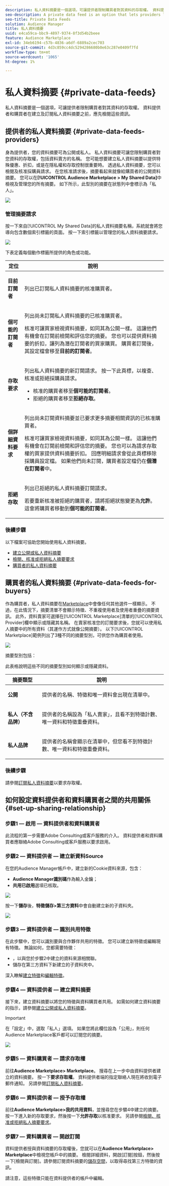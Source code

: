 ```yaml
---
description: 私人資料摘要是一個選項，可讓提供者限制購買者對其資料的存取權。 資料提供者和購買者在建立及訂閱私人資料摘要之前，應先檢閱這些資訊。
seo-description: A private data feed is an option that lets providers limit buyer access to their data. Data providers and buyers should review this information before creating and subscribing to private data feeds.
seo-title: Private Data Feeds
solution: Audience Manager
title: 私人資料摘要
uuid: e4ca59ca-bbc9-4897-9374-8f3d54b2beee
feature: Audience Marketplace
exl-id: 34eb6194-c57b-4836-a6df-6889a2cec703
source-git-commit: 4d3c859cc4dc5294286680b0e63c287e0409f7fd
workflow-type: tm+mt
source-wordcount: '1065'
ht-degree: 1%

---
```


# 私人資料摘要 {#private-data-feeds}

私人資料摘要是一個選項，可讓提供者限制購買者對其資料的存取權。 資料提供者和購買者在建立及訂閱私人資料摘要之前，應先檢閱這些資訊。

<!-- c_marketplace_privatefeed.xml -->

## 提供者的私人資料摘要 {#private-data-feeds-providers}

身為提供者，您的資料摘要可為公開或私人。 私人資料摘要可讓您限制購買者對您資料的存取權，包括資料賣方的名稱。 您可能想要建立私人資料摘要以提供特殊優惠、折扣，或是在隱私權和存取控制很重要時。 透過私人資料摘要，您可以檢閱及核准採購員請求。 在您核准請求後，摘要看起來就像給購買者的公開資料摘要。 您可以在&#x200B;**[!UICONTROL Audience Marketplace > My Shared Data]**&#x200B;中檢視及管理您的所有摘要。 如下所示，此型別的摘要在狀態列中會標示為「私人」。

![](assets/my_shared_data.png)

### 管理摘要請求

按一下來自[!UICONTROL My Shared Data]的私人資料摘要名稱，系統就會將您導向包含數個索引標籤的頁面。 按一下索引標籤以管理您的私人資料摘要請求。

![](assets/shared_data_tabs.png)

下表定義每個動作標籤所提供的角色或功能。

<table id="table_AFB429CA52A34658859448D9A5215F9F"> 
 <thead> 
  <tr> 
   <th colname="col1" class="entry"> 定位 </th> 
   <th colname="col2" class="entry"> 說明 </th> 
  </tr> 
 </thead>
 <tbody> 
  <tr> 
   <td colname="col1"> <p> <b><span class="uicontrol">目前訂閱者</span></b> </p> </td> 
   <td colname="col2"> <p>列出已訂閱私人資料摘要的核准購買者。 </p> </td> 
  </tr> 
  <tr> 
   <td colname="col1"> <p> <b><span class="uicontrol">個可能的訂閱者</span></b> </p> </td> 
   <td colname="col2"> <p>列出尚未訂閱私人資料摘要的已核准購買者。 </p> <p>核准可讓買家檢視資料摘要，如同其為公開一樣。 這讓他們有機會在訂閱前檢閱和評估您的摘要。 您也可以提供資料摘要的折扣，讓列為潛在訂閱者的買家購買。 購買者訂閱後，其設定檔會移至<b><span class="uicontrol">目前的訂閱者</span></b>。 </p> </td>
  </tr> 
  <tr> 
   <td colname="col1"> <p> <b><span class="uicontrol">存取要求</span></b> </p> </td>
   <td colname="col2"> <p>列出私人資料摘要的新訂閱請求。 按一下此頁標，以複查、核准或拒絕採購員請求。 </p>
    <ul id="ul_BE0A835A90B14C05B3F63226B79D052D"> 
     <li id="li_2C5686CEB6F4430BA18AED5AD75C330A">核准的購買者移至<b><span class="uicontrol">個可能的訂閱者</span></b>。 </li>
     <li id="li_929591FCF81E43A3881813BDBD3AC278">拒絕的購買者移至<b><span class="uicontrol">拒絕存取</span></b>。 </li>
    </ul> </td>
  </tr>
  <tr> 
   <td colname="col1"> <p> <b><span class="uicontrol">個詳細資料要求</span></b> </p> </td>
   <td colname="col2"> <p>列出尚未訂閱資料摘要並已要求更多摘要相關資訊的已核准購買者。 </p> <p>核准可讓買家檢視資料摘要，如同其為公開一樣。 這讓他們有機會在訂閱前檢閱和評估您的摘要。 您也可以為請求存取權的買家提供資料摘要折扣。 回應明細請求會從此頁標移除採購員設定檔。 如果他們尚未訂閱，購買者設定檔仍在<b><span class="uicontrol">個潛在訂閱者</span></b>中。 </p> </td>
  </tr>
  <tr> 
   <td colname="col1"> <p> <b><span class="uicontrol">拒絕存取</span></b> </p> </td> 
   <td colname="col2"> <p>列出已拒絕的私人資料摘要訂閱請求。 </p> <p>若要重新核准被拒絕的購買者，請將<span class="wintitle">拒絕狀態</span>變更為<b><span class="uicontrol">允許</span></b>。 這會將購買者移動到<b><span class="uicontrol">個可能的訂閱者</span></b>。 </p> </td> 
  </tr> 
 </tbody> 
</table>

### 後續步驟

以下檔案可協助您開始使用私人資料摘要。

* [建立公開或私人資料摘要](../../features/audience-marketplace/marketplace-data-providers/marketplace-create-manage-feeds.md#create-public-private-data-feed)
* [檢閱、核准或拒絕私人摘要要求](../../features/audience-marketplace/marketplace-data-providers/marketplace-create-manage-feeds.md#manage-private-requests)
* [購買者的私人資料摘要](../../features/audience-marketplace/marketplace-private-feeds.md#private-data-feeds-for-buyers)

## 購買者的私人資料摘要 {#private-data-feeds-for-buyers}

作為購買者，私人資料摘要在[Marketplace](../../features/audience-marketplace/marketplace-data-buyers/marketplace-data-buyers.md#about-marketplace)中會像任何其他選件一樣顯示。 不過，在此情況下，摘要清單不會顯示特徵、不重複使用者及使用者重疊的摘要資訊。 此外，資料賣家可選擇在[!UICONTROL Marketplace]清單的[!UICONTROL Provider]欄中顯示或隱藏其名稱。 在賣家核准您的訂閱要求後，您就可以使用私人摘要中的所有資料（其運作方式就像公開摘要）。 以下[!UICONTROL Marketplace]範例列出了3種不同的摘要型別，可供您作為購買者使用。

![](assets/buyer_marketplace.png)

摘要型別包括：

此表格說明這些不同的摘要型別如何顯示或隱藏資料。

<table id="table_41D4A798ACF548A3A03ACB427CA4652D"> 
 <thead> 
  <tr> 
   <th colname="col1" class="entry"> 摘要類型 </th> 
   <th colname="col2" class="entry"> 說明 </th> 
  </tr> 
 </thead>
 <tbody> 
  <tr> 
   <td colname="col1"> <p><b><span class="uicontrol">公開</span></b> </p> </td> 
   <td colname="col2"> <p>提供者的名稱、特徵和唯一資料會出現在清單中。 </p> </td> 
  </tr> 
  <tr> 
   <td colname="col1"> <p><b><span class="uicontrol">私人（不含品牌）</span></b> </p> </td> 
   <td colname="col2"> <p>提供者的名稱設為「私人賣家」，且看不到特徵計數、唯一資料和特徵重疊資料。 </p> </td> 
  </tr> 
  <tr> 
   <td colname="col1"> <p><b><span class="uicontrol">私人品牌</span></b> </p> </td> 
   <td colname="col2"> <p>提供者的名稱會顯示在清單中，但您看不到特徵計數、唯一資料和特徵重疊資料。 </p> </td> 
  </tr> 
 </tbody> 
</table>

### 後續步驟

請參閱[訂閱私人資料摘要](../../features/audience-marketplace/marketplace-data-buyers/marketplace-manage-subscriptions.md#subscript-private-data-feed)以要求存取權。

## 如何設定資料提供者和資料購買者之間的共用關係 {#set-up-sharing-relationship}

### 步驟1 — 啟用 — 資料提供者和資料購買者

此流程的第一步需要Adobe Consulting或客戶服務的介入。 資料提供者和資料購買者應聯絡Adobe Consulting或客戶服務以要求啟用。

### 步驟2 — 資料提供者 — 建立新資料Source

在您的Audience Manager帳戶中，建立新的Cookie資料來源，包含：

* **Audience Manager識別碼**&#x200B;作為輸入金鑰；
* **共用已啟用**&#x200B;選項已核取。

![](assets/create-datasource.png)

按一下&#x200B;**儲存**&#x200B;後，**特徵儲存>第三方資料**&#x200B;中會自動建立新的子資料夾。

![](assets/folder-structure.png)

### 步驟3 — 資料提供者 — 識別共用特徵

在此步驟中，您可以識別要與合作夥伴共用的特徵。 您可以建立新特徵或編輯現有特徵。 無論如何，您都需要特徵：

* ，以與您於步驟2中建立的資料來源相關聯。
* 儲存在第三方資料下新建立的子資料夾中。

深入瞭解[建立特徵](/help/using/features/traits/create-onboarded-rule-based-traits.md)和[編輯特徵](/help/using/features/traits/manage-trait-rules.md#edit-trait)。

### 步驟4 — 資料提供者 — 建立資料摘要

接下來，建立資料摘要以將您的特徵與資料購買者共用。 如需如何建立資料摘要的指示，請參閱[建立公開或私人資料摘要](/help/using/features/audience-marketplace/marketplace-data-providers/marketplace-create-manage-feeds.md)。

>[!IMPORTANT]
>
>在「設定」中，選取「私人」選項。 如果您將此欄位設為「公用」，則任何Audience Marketplace客戶都可以訂閱您的摘要。

![](assets/create-data-feed.png)

### 步驟5 — 資料購買者 — 請求存取權

前往&#x200B;**Audience Marketplace> Marketplace**。 搜尋在上一步中由資料提供者建立的資料摘要。 按一下&#x200B;**要求存取權**。 資料提供者端的指定聯絡人現在將收到電子郵件通知。 另請參閱[訂閱私人資料摘要](/help/using/features/audience-marketplace/marketplace-data-buyers/marketplace-manage-subscriptions.md#subscript-private-data-feed)。

### 步驟6 — 資料提供者 — 授予存取權

前往&#x200B;**Audience Marketplace>我的共用資料**，並搜尋您在步驟4中建立的摘要。 按一下進入新的存取要求，然後按一下&#x200B;**允許存取**&#x200B;以核准要求。 另請參閱[檢閱、核准或拒絕私人摘要要求](/help/using/features/audience-marketplace/marketplace-data-providers/marketplace-create-manage-feeds.md#manage-private-requests)。

### 步驟7 — 資料購買者 — 開啟訂閱

資料提供者授與資料摘要的存取權後，您就可以在&#x200B;**Audience Marketplace> Marketplace**&#x200B;中檢視您帳戶中的摘要。 檢閱詳細資料，開啟[訂閱]按鈕，然後按一下[檢閱與訂閱]。**&#x200B;** 請參閱訂閱資料摘要的[儲存空間](/help/using/features/audience-marketplace/marketplace-data-buyers/marketplace-manage-subscriptions.md#find-subscribed-data-fee)，以取得尋找第三方特徵的資訊。

請注意，這些特徵只能在資料提供者的帳戶中編輯。
